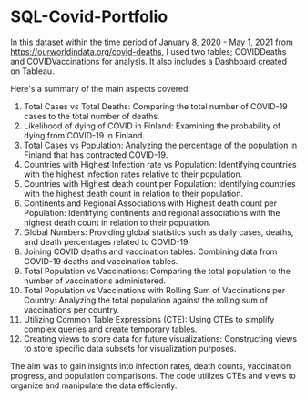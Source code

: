 # SQL-Covid-Portfolio

In this dataset within the time period of January 8, 2020 - May 1, 2021  from https://ourworldindata.org/covid-deaths, I used two tables; COVIDDeaths and COVIDVaccinations for analysis. It also includes a Dashboard created on Tableau.

Here's a summary of the main aspects covered:

1. Total Cases vs Total Deaths: Comparing the total number of COVID-19 cases to the total number of deaths.
2. Likelihood of dying of COVID in Finland: Examining the probability of dying from COVID-19 in Finland.
3. Total Cases vs Population: Analyzing the percentage of the population in Finland that has contracted COVID-19.
4. Countries with Highest Infection rate vs Population: Identifying countries with the highest infection rates relative to their population.
5. Countries with Highest death count per Population: Identifying countries with the highest death count in relation to their population.
6. Continents and Regional Associations with Highest death count per Population: Identifying continents and regional associations with the highest death count in relation to their population.
7. Global Numbers: Providing global statistics such as daily cases, deaths, and death percentages related to COVID-19.
8. Joining COVID deaths and vaccination tables: Combining data from COVID-19 deaths and vaccination tables.
9. Total Population vs Vaccinations: Comparing the total population to the number of vaccinations administered.
10. Total Population vs Vaccinations with Rolling Sum of Vaccinations per Country: Analyzing the total population against the rolling sum of vaccinations per country.
11. Utilizing Common Table Expressions (CTE): Using CTEs to simplify complex queries and create temporary tables.
12. Creating views to store data for future visualizations: Constructing views to store specific data subsets for visualization purposes.

The aim was to gain insights into infection rates, death counts, vaccination progress, and population comparisons. The code utilizes CTEs and views to organize and manipulate the data efficiently.
